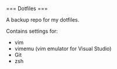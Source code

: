 === Dotfiles ===

A backup repo for my dotfiles.

Contains settings for:
* vim
* vimemu (vim emulator for Visual Studio)
* Git
* zsh

